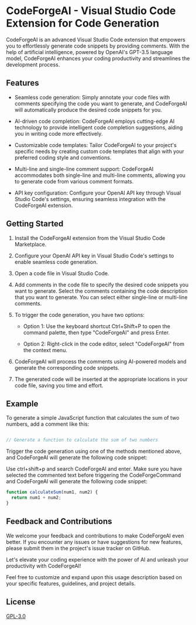 # CodeForgeAI - Visual Studio Code Extension for Code Generation

CodeForgeAI is an advanced Visual Studio Code extension that empowers you to effortlessly generate code snippets by providing comments. With the help of artificial intelligence, powered by OpenAI's GPT-3.5 language model, CodeForgeAI enhances your coding productivity and streamlines the development process.

## Features

- Seamless code generation: Simply annotate your code files with comments specifying the code you want to generate, and CodeForgeAI will automatically produce the desired code snippets for you.

- AI-driven code completion: CodeForgeAI employs cutting-edge AI technology to provide intelligent code completion suggestions, aiding you in writing code more effectively.

- Customizable code templates: Tailor CodeForgeAI to your project's specific needs by creating custom code templates that align with your preferred coding style and conventions.

- Multi-line and single-line comment support: CodeForgeAI accommodates both single-line and multi-line comments, allowing you to generate code from various comment formats.

- API key configuration: Configure your OpenAI API key through Visual Studio Code's settings, ensuring seamless integration with the CodeForgeAI extension.


## Getting Started


1. Install the CodeForgeAI extension from the Visual Studio Code Marketplace.

2. Configure your OpenAI API key in Visual Studio Code's settings to enable seamless code generation.

3. Open a code file in Visual Studio Code.

4. Add comments in the code file to specify the desired code snippets you want to generate. Select the comments containing the code description that you want to generate. You can select either single-line or multi-line comments.

5. To trigger the code generation, you have two options:
    - Option 1: Use the keyboard shortcut Ctrl+Shift+P to open the command palette, then type "CodeForgeAI" and press Enter.

    - Option 2: Right-click in the code editor, select "CodeForgeAI" from the context menu.

6. CodeForgeAI will process the comments using AI-powered models and generate the corresponding code snippets.

7. The generated code will be inserted at the appropriate locations in your code file, saving you time and effort.

## Example

To generate a simple JavaScript function that calculates the sum of two numbers, add a comment like this:

```javascript

// Generate a function to calculate the sum of two numbers

```

Trigger the code generation using one of the methods mentioned above, and CodeForgeAI will generate the following code snippet:

Use ctrl+shift+p and search CodeForgeAI and enter. Make sure you have selected the commented text before triggering the CodeForgeCommand  and CodeForgeAI will generate the following code snippet:

```javascript
function calculateSum(num1, num2) {
  return num1 + num2;
}


```

## Feedback and Contributions

We welcome your feedback and contributions to make CodeForgeAI even better. If you encounter any issues or have suggestions for new features, please submit them in the project's issue tracker on GitHub.

Let's elevate your coding experience with the power of AI and unleash your productivity with CodeForgeAI!

Feel free to customize and expand upon this usage description based on your specific features, guidelines, and project details.

## License

[GPL-3.0](https://choosealicense.com/licenses/gpl-3.0/)